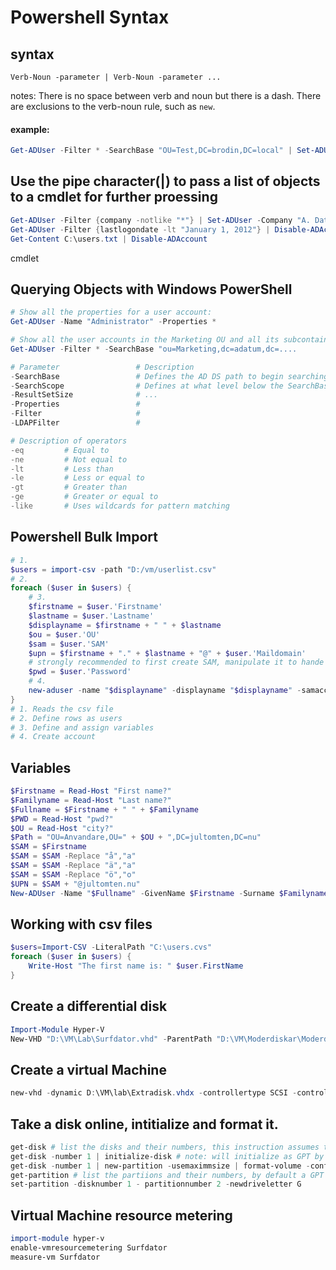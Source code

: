 # Powershell Syntax

## syntax
```
Verb-Noun -parameter | Verb-Noun -parameter ...
```
notes:
    There is no space between verb and noun but there is a dash.
    There are exclusions to the verb-noun rule, such as `new`.

#### example:
```powershell
Get-ADUser -Filter * -SearchBase "OU=Test,DC=brodin,DC=local" | Set-ADUser -Department "Hej"
```

## Use the pipe character(|) to pass a list of objects to a cmdlet for further proessing
```powershell
Get-ADUser -Filter {company -notlike "*"} | Set-ADUser -Company "A. Datum"
Get-ADUser -Filter {lastlogondate -lt "January 1, 2012"} | Disable-ADAccount
Get-Content C:\users.txt | Disable-ADAccount
```

cmdlet

## Querying Objects with Windows PowerShell
```powershell
# Show all the properties for a user account:
Get-ADUser -Name "Administrator" -Properties *

# Show all the user accounts in the Marketing OU and all its subcontainers:
Get-ADUser -Filter * -SearchBase "ou=Marketing,dc=adatum,dc=....
```
```powershell
# Parameter                 # Description
-SearchBase                 # Defines the AD DS path to begin searching
-SearchScope                # Defines at what level below the SearchBase a search should be performed
-ResultSetSize              # ...
-Properties                 #
-Filter                     #
-LDAPFilter                 #

# Description of operators
-eq         # Equal to
-ne         # Not equal to
-lt         # Less than
-le         # Less or equal to
-gt         # Greater than
-ge         # Greater or equal to
-like       # Uses wildcards for pattern matching
```

## Powershell Bulk Import
```powershell
# 1.
$users = import-csv -path "D:/vm/userlist.csv"
# 2.
foreach ($user in $users) {
    # 3.
    $firstname = $user.'Firstname'
    $lastname = $user.'Lastname'
    $displayname = $firstname + " " + $lastname
    $ou = $user.'OU'
    $sam = $user.'SAM'
    $upn = $firstname + "." + $lastname + "@" + $user.'Maildomain'
    # strongly recommended to first create SAM, manipulate it to hande åäö etc, and then create UPN from SAM.
    $pwd = $user.'Password'
    # 4. 
    new-aduser -name "$displayname" -displayname "$displayname" -samaccountname $sam -description "$description" -accountpassword (convertto-securestring $password -asplaintext -force) -enabled $true -path "$ou" -changepasswordatlogin $false -passwordneverexpires $true -server domain.loc
}
# 1. Reads the csv file
# 2. Define rows as users
# 3. Define and assign variables
# 4. Create account
```

## Variables
```powershell
$Firstname = Read-Host "First name?"
$Familyname = Read-Host "Last name?"
$Fullname = $Firstname + " " + $Familyname
$PWD = Read-Host "pwd?"
$OU = Read-Host "city?"
$Path = "OU=Anvandare,OU=" + $OU + ",DC=jultomten,DC=nu"
$SAM = $Firstname
$SAM = $SAM -Replace "å","a"
$SAM = $SAM -Replace "ä","a"
$SAM = $SAM -Replace "ö","o"
$UPN = $SAM + "@jultomten.nu"
New-ADUser -Name "$Fullname" -GivenName $Firstname -Surname $Familyname -SamAccountName $SAM -UserPrincipalName $UPN -Description Kung -Path $Path -accountPassword (ConvertTo-SecureString -AsPlainText "$PWD" -Force) -passThru | Enable-ADAccount
```

## Working with csv files
```powershell
$users=Import-CSV -LiteralPath "C:\users.cvs"
foreach ($user in $users) {
    Write-Host "The first name is: " $user.FirstName
}
```

## Create a differential disk
```powershell
Import-Module Hyper-V
New-VHD "D:\VM\Lab\Surfdator.vhd" -ParentPath "D:\VM\Moderdiskar\ModerdiskW2019.vhd"
```

## Create a virtual Machine
```powershell
new-vhd -dynamic D:\VM\lab\Extradisk.vhdx -controllertype SCSI -controllernumber 0
```

## Take a disk online, intitialize and format it.
```powershell
get-disk # list the disks and their numbers, this instruction assumes the newly created Extradisk has the id 1
get-disk -number 1 | initialize-disk # note: will initialize as GPT by default
get-disk -number 1 | new-partition -usemaximmsize | format-volume -confirm:$false -filesystem NTFS -newfilesystemlabel PowerShellTest
get-partition # list the partiions and their numbers, by default a GPT disk has the GPT table on partition 1 and the normal at partition 2
set-partition -disknumber 1 - partitionnumber 2 -newdriveletter G
```

## Virtual Machine resource metering
```powershell
import-module hyper-v
enable-vmresourcemetering Surfdator
measure-vm Surfdator
```


